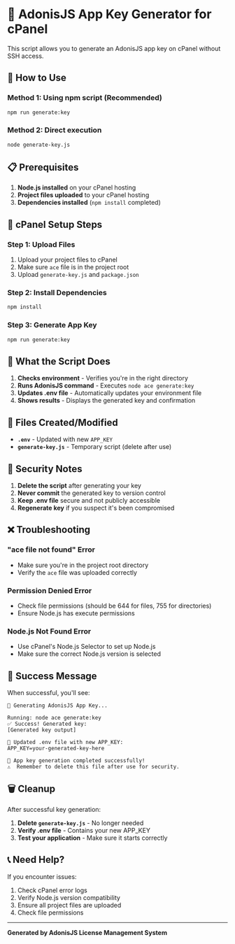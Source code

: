 # 🔑 AdonisJS App Key Generator for cPanel

This script allows you to generate an AdonisJS app key on cPanel without SSH access.

## 🚀 **How to Use**

### **Method 1: Using npm script (Recommended)**
```bash
npm run generate:key
```

### **Method 2: Direct execution**
```bash
node generate-key.js
```

## 📋 **Prerequisites**

1. **Node.js installed** on your cPanel hosting
2. **Project files uploaded** to your cPanel hosting
3. **Dependencies installed** (`npm install` completed)

## 🔧 **cPanel Setup Steps**

### **Step 1: Upload Files**
1. Upload your project files to cPanel
2. Make sure `ace` file is in the project root
3. Upload `generate-key.js` and `package.json`

### **Step 2: Install Dependencies**
```bash
npm install
```

### **Step 3: Generate App Key**
```bash
npm run generate:key
```

## 🎯 **What the Script Does**

1. **Checks environment** - Verifies you're in the right directory
2. **Runs AdonisJS command** - Executes `node ace generate:key`
3. **Updates .env file** - Automatically updates your environment file
4. **Shows results** - Displays the generated key and confirmation

## 📁 **Files Created/Modified**

- **`.env`** - Updated with new `APP_KEY`
- **`generate-key.js`** - Temporary script (delete after use)

## 🚨 **Security Notes**

1. **Delete the script** after generating your key
2. **Never commit** the generated key to version control
3. **Keep .env file** secure and not publicly accessible
4. **Regenerate key** if you suspect it's been compromised

## ❌ **Troubleshooting**

### **"ace file not found" Error**
- Make sure you're in the project root directory
- Verify the `ace` file was uploaded correctly

### **Permission Denied Error**
- Check file permissions (should be 644 for files, 755 for directories)
- Ensure Node.js has execute permissions

### **Node.js Not Found Error**
- Use cPanel's Node.js Selector to set up Node.js
- Make sure the correct Node.js version is selected

## 🎉 **Success Message**

When successful, you'll see:
```
🔑 Generating AdonisJS App Key...

Running: node ace generate:key
✅ Success! Generated key:
[Generated key output]

📝 Updated .env file with new APP_KEY:
APP_KEY=your-generated-key-here

🎉 App key generation completed successfully!
⚠️  Remember to delete this file after use for security.
```

## 🗑️ **Cleanup**

After successful key generation:
1. **Delete `generate-key.js`** - No longer needed
2. **Verify .env file** - Contains your new APP_KEY
3. **Test your application** - Make sure it starts correctly

## 📞 **Need Help?**

If you encounter issues:
1. Check cPanel error logs
2. Verify Node.js version compatibility
3. Ensure all project files are uploaded
4. Check file permissions

---
**Generated by AdonisJS License Management System**
